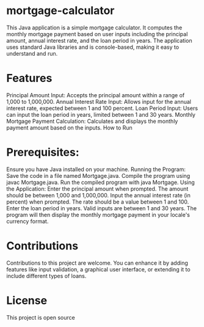 # mortgage-calculator
This Java application is a simple mortgage calculator. It computes the monthly mortgage payment based on user inputs including the principal amount, annual interest rate, and the loan period in years. The application uses standard Java libraries and is console-based, making it easy to understand and run.

# Features

Principal Amount Input: Accepts the principal amount within a range of 1,000 to 1,000,000.
Annual Interest Rate Input: Allows input for the annual interest rate, expected between 1 and 100 percent.
Loan Period Input: Users can input the loan period in years, limited between 1 and 30 years.
Monthly Mortgage Payment Calculation: Calculates and displays the monthly payment amount based on the inputs.
How to Run

# Prerequisites:
Ensure you have Java installed on your machine.
Running the Program:
Save the code in a file named Mortgage.java.
Compile the program using javac Mortgage.java.
Run the compiled program with java Mortgage.
Using the Application:
Enter the principal amount when prompted. The amount should be between 1,000 and 1,000,000.
Input the annual interest rate (in percent) when prompted. The rate should be a value between 1 and 100.
Enter the loan period in years. Valid inputs are between 1 and 30 years.
The program will then display the monthly mortgage payment in your locale's currency format.

# Contributions

Contributions to this project are welcome. You can enhance it by adding features like input validation, a graphical user interface, or extending it to include different types of loans.

# License

This project is open source 
